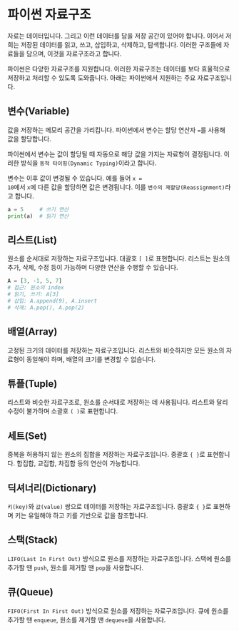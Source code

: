 # 파이썬 자료구조

자료는 데이터입니다. 그리고 이런 데이터를 담을 저장 공간이 있어야 합니다. 이어서 저희는 저장된 데이터를 읽고, 쓰고, 삽입하고, 삭제하고, 탐색합니다. 이러한 구조들에 자료들을 담으며, 이것을 자료구조라고 합니다.

파이썬은 다양한 자료구조를 지원합니다. 이러한 자료구조는 데이터를 보다 효율적으로 저장하고 처리할 수 있도록 도와줍니다. 아래는 파이썬에서 지원하는 주요 자료구조입니다.

## 변수(Variable)

값을 저장하는 메모리 공간을 가리킵니다. 파이썬에서 변수는 할당 연산자 <code>=</code>를 사용해 값을 할당합니다.

파이썬에서 변수는 값이 할당될 때 자동으로 해당 값을 가지는 자료형이 결정됩니다. 이러한 방식을 <code>동적 타이핑(Dynamic Typing)</code>이라고 합니다.

변수는 이후 값이 변경될 수 있습니다. 예를 들어 <code>x = 10</code>에서 <code>x</code>에 다른 값을 할당하면 값은 변경됩니다. 이를 <code>변수의 재할당(Reassignment)</code>라고 합니다.

```python
a = 5     # 쓰기 연산
print(a)  # 읽기 연산
```

## 리스트(List)

원소를 순서대로 저장하는 자료구조입니다. 대괄호 <code>[ ]</code>로 표현합니다. 리스트는 원소의 추가, 삭제, 수정 등이 가능하며 다양한 연산을 수행할 수 있습니다.

```python
A = [3, -1, 5, 7]
# 접근: 원소의 index
# 읽기, 쓰기: A[3]
# 삽입: A.append(9), A.insert
# 삭제: A.pop(), A.pop(2)
```

## 배열(Array)

고정된 크기의 데이터를 저장하는 자료구조입니다. 리스트와 비슷하지만 모든 원소의 자료형이 동일해야 하며, 배열의 크기를 변경할 수 없습니다.

## 튜플(Tuple)

리스트와 비슷한 자료구조로, 원소를 순서대로 저장하는 데 사용됩니다. 리스트와 달리 수정이 불가하며 소괄호 <code>( )</code>로 표현합니다.

## 세트(Set)

중복을 허용하지 않는 원소의 집합을 저장하는 자료구조입니다. 중괄호 <code>{ }</code>로 표현합니다. 합집합, 교집합, 차집합 등의 연산이 가능합니다.

## 딕셔너리(Dictionary)

<code>키(key)</code>와 <code>값(value)</code> 쌍으로 데이터를 저장하는 자료구조입니다. 중괄호 <code>{ }</code>로 표현하며 키는 유일해야 하고 키를 기반으로 값을 참조합니다.

## 스택(Stack)

<code>LIFO(Last In First Out)</code> 방식으로 원소를 저장하는 자료구조입니다. 스택에 원소를 추가할 땐 <code>push</code>, 원소를 제거할 땐 <code>pop</code>을 사용합니다.

## 큐(Queue)

<code>FIFO(First In First Out)</code> 방식으로 원소를 저장하는 자료구조입니다. 큐에 원소를 추가할 땐 <code>enqueue</code>, 원소를 제거할 땐 <code>dequeue</code>을 사용합니다.